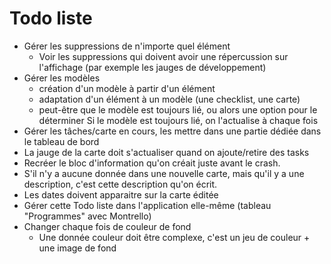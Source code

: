 # Todo liste

* Gérer les suppressions de n'importe quel élément
  * Voir les suppressions qui doivent avoir une répercussion sur l'affichage (par exemple les jauges de développement)
* Gérer les modèles
  - création d'un modèle à partir d'un élément
  - adaptation d'un élément à un modèle (une checklist, une carte)
  - peut-être que le modèle est toujours lié, ou alors une option pour le déterminer
    Si le modèle est toujours lié, on l'actualise à chaque fois
* Gérer les tâches/carte en cours, les mettre dans une partie dédiée dans le tableau de bord
* La jauge de la carte doit s'actualiser quand on ajoute/retire des tasks
* Recréer le bloc d'information qu'on créait juste avant le crash.
* S'il n'y a aucune donnée dans une nouvelle carte, mais qu'il y a une description, c'est cette description qu'on écrit.
* Les dates doivent apparaitre sur la carte éditée
* Gérer cette Todo liste dans l'application elle-même (tableau "Programmes" avec Montrello)
* Changer chaque fois de couleur de fond
  * Une donnée couleur doit être complexe, c'est un jeu de couleur + une image de fond